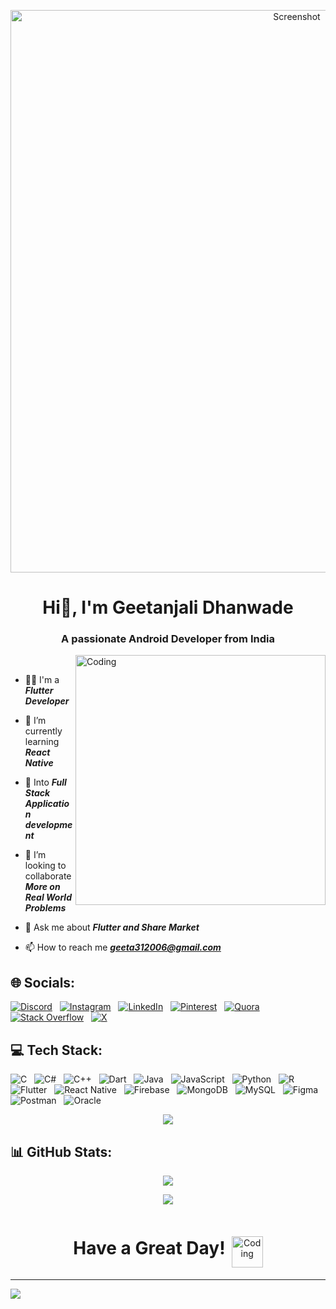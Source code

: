 
<p align="center">
  <img src="https://github.com/geetanjaliDha31/geetanjaliDha31/assets/144832309/82d4acc4-be52-4cc7-8277-1d22a7b4070e" alt="Screenshot" width="900px",height="90px",>
</p>
<h1 align="center">Hi👋, I'm Geetanjali Dhanwade</h1>
<h3 align="center">A passionate Android Developer from India</h3>

<img align="right" alt="Coding" width="400" src="https://media1.tenor.com/m/3QEtSuzDveAAAAAC/garfield-im-working.gif">

<br/>

- 👨‍🎓 I'm a _**Flutter Developer**_

- 🌱 I’m currently learning _**React Native**_

- 🔎 Into _**Full Stack Application development**_

- 👯 I’m looking to collaborate _**More on Real World Problems**_

- 💬 Ask me about _**Flutter and Share Market**_

- 📫 How to reach me _**geeta312006@gmail.com**_





## 🌐 Socials:
[![Discord](https://img.shields.io/badge/Discord-%237289DA.svg?logo=discord&logoColor=white)](https://discord.gg/geeta_31) &nbsp; 
[![Instagram](https://img.shields.io/badge/Instagram-%23E4405F.svg?logo=Instagram&logoColor=white)](https://instagram.com/geeta.dhanwade31) &nbsp; 
[![LinkedIn](https://img.shields.io/badge/LinkedIn-%230077B5.svg?logo=linkedin&logoColor=white)](https://linkedin.com/in/geetanjali-dhanwade-014750264) &nbsp; 
[![Pinterest](https://img.shields.io/badge/Pinterest-%23E60023.svg?logo=Pinterest&logoColor=white)](https://pinterest.com/geeta312006) &nbsp; 
[![Quora](https://img.shields.io/badge/Quora-%23B92B27.svg?logo=Quora&logoColor=white)](https://quora.com/profile/ ) &nbsp; 
[![Stack Overflow](https://img.shields.io/badge/-Stackoverflow-FE7A16?logo=stack-overflow&logoColor=white)](https://stackoverflow.com/users/19623375) &nbsp; 
[![X](https://img.shields.io/badge/X-black.svg?logo=X&logoColor=white)](https://x.com/@geetanjali_d31)


## 💻 Tech Stack:
![C](https://img.shields.io/badge/c-%2300599C.svg?style=flat&logo=c&logoColor=white) &nbsp;
![C#](https://img.shields.io/badge/c%23-%23239120.svg?style=flat&logo=csharp&logoColor=white) &nbsp;
![C++](https://img.shields.io/badge/c++-%2300599C.svg?style=flat&logo=c%2B%2B&logoColor=white) &nbsp;
![Dart](https://img.shields.io/badge/dart-%230175C2.svg?style=flat&logo=dart&logoColor=white) &nbsp;
![Java](https://img.shields.io/badge/java-%23ED8B00.svg?style=flat&logo=openjdk&logoColor=white) &nbsp;
![JavaScript](https://img.shields.io/badge/javascript-%23323330.svg?style=flat&logo=javascript&logoColor=%23F7DF1E) &nbsp;
![Python](https://img.shields.io/badge/python-3670A0?style=flat&logo=python&logoColor=ffdd54) &nbsp;
![R](https://img.shields.io/badge/r-%23276DC3.svg?style=flat&logo=r&logoColor=white) &nbsp;
![Flutter](https://img.shields.io/badge/Flutter-%2302569B.svg?style=flat&logo=Flutter&logoColor=white) &nbsp;
![React Native](https://img.shields.io/badge/react_native-%2320232a.svg?style=flat&logo=react&logoColor=%2361DAFB) &nbsp;
![Firebase](https://img.shields.io/badge/Firebase-039BE5?style=flat&logo=Firebase&logoColor=white) &nbsp;
![MongoDB](https://img.shields.io/badge/MongoDB-%234ea94b.svg?style=flat&logo=mongodb&logoColor=white) &nbsp;
![MySQL](https://img.shields.io/badge/mysql-%2300000f.svg?style=flat&logo=mysql&logoColor=white) &nbsp;
![Figma](https://img.shields.io/badge/figma-%23F24E1E.svg?style=flat&logo=figma&logoColor=white) &nbsp;
![Postman](https://img.shields.io/badge/Postman-FF6C37?style=flat&logo=postman&logoColor=white) &nbsp;
![Oracle](https://img.shields.io/badge/Oracle-F80000?style=flat&logo=oracle&logoColor=white)

<p align="center">
  <img src="https://github-readme-stats.vercel.app/api/top-langs/?username=geetanjaliDha31&theme=dark&hide_border=false&include_all_commits=false&count_private=false&layout=compact">
</p>

## 📊 GitHub Stats:

<p align="center">
  <img src="https://github-readme-stats.vercel.app/api?username=geetanjaliDha31&theme=dark&hide_border=false&include_all_commits=false&count_private=false">
</p>

<p align="center">
  <img src="https://github-readme-streak-stats.herokuapp.com/?user=geetanjaliDha31&theme=dark&hide_border=false">
</p>


<div align="center">
   <h1 style="display: inline-block; margin-right: 10px;">Have a Great Day!</h1><img src="https://i.pinimg.com/originals/d5/d1/ec/d5d1ecf7175829114207d9e396ec21cd.gif" alt="Coding" width="50" style="display: inline-block; vertical-align: middle;">
</div>


---

[![](https://visitcount.itsvg.in/api?id=geetanjaliDha31&icon=0&color=0)](https://visitcount.itsvg.in)

<!-- Proudly created with GPRM ( https://gprm.itsvg.in ) -->
